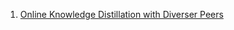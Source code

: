 1. [Online Knowledge Distillation with Diverser Peers](1.Online-Knowledge-Distillation-with-Diverse-Peers.ipynb)